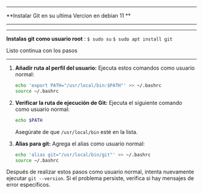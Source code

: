 ************
**Instalar Git en su ultima Vercion en debian 11 **
************

*********

**Instalas git como usuario root** :
`$ sudo su`
`$ sudo apt install git`

Listo continua con los pasos
*********

1. **Añadir ruta al perfil del usuario:**
   Ejecuta estos comandos como usuario normal:

   ```bash
   echo 'export PATH="/usr/local/bin:$PATH"' >> ~/.bashrc
   source ~/.bashrc
   ```

2. **Verificar la ruta de ejecución de Git:**
   Ejecuta el siguiente comando como usuario normal:

   ```bash
   echo $PATH
   ```

   Asegúrate de que `/usr/local/bin` esté en la lista.

3. **Alias para git:**
   Agrega el alias como usuario normal:

   ```bash
   echo 'alias git="/usr/local/bin/git"' >> ~/.bashrc
   source ~/.bashrc
   ```

Después de realizar estos pasos como usuario normal, intenta nuevamente ejecutar `git --version`. Si el problema persiste, verifica si hay mensajes de error específicos.